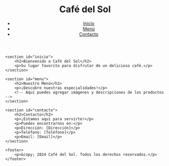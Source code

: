 <!DOCTYPE html>
<html lang="es">
<head>
    <meta charset="UTF-8">
    <meta name="viewport" content="width=device-width, initial-scale=1.0">
    <title>Café del Sol</title>
    <link rel="stylesheet" href="styles.css">
</head>
<body>
    <header>
        <h1>Café del Sol</h1>
        <nav>
            <ul>
                <li><a href="#inicio">Inicio</a></li>
                <li><a href="#menu">Menú</a></li>
                <li><a href="#contacto">Contacto</a></li>
            </ul>
        </nav>
    </header>

    <section id="inicio">
        <h2>Bienvenido a Café del Sol</h2>
        <p>Su lugar favorito para disfrutar de un delicioso café.</p>
    </section>

    <section id="menu">
        <h2>Nuestro Menú</h2>
        <p>¡Descubre nuestras especialidades!</p>
        <!-- Aquí puedes agregar imágenes y descripciones de los productos -->
    </section>

    <section id="contacto">
        <h2>Contacto</h2>
        <p>¡Estamos aquí para servirte!</p>
        <p>Puedes encontrarnos en:</p>
        <p>Dirección: [Dirección]</p>
        <p>Teléfono: [Teléfono]</p>
        <p>Email: [Email]</p>
    </section>

    <footer>
        <p>&copy; 2024 Café del Sol. Todos los derechos reservados.</p>
    </footer>
</body>
</html>
